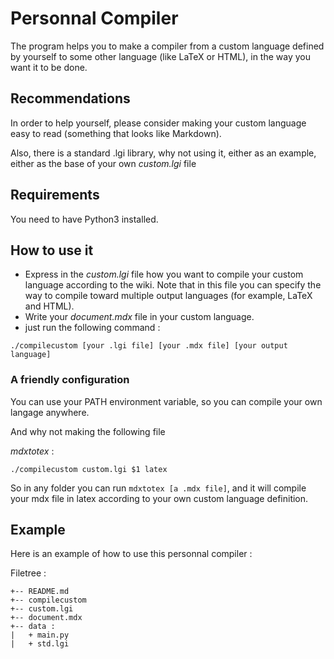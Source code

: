 # Personnal Compiler
The program helps you to make a compiler from a custom language defined by yourself to some other language (like LaTeX or HTML), in the way you want it to be done.

## Recommendations
In order to help yourself, please consider making your custom language easy to read (something that looks like Markdown).

Also, there is a standard .lgi library, why not using it, either as an example, either as the base of your own *custom.lgi* file

## Requirements
You need to have Python3 installed.

## How to use it
* Express in the *custom.lgi* file how you want to compile your custom language according to the wiki. Note that in this file you can specify the way to compile toward multiple output languages (for example, LaTeX and HTML).
* Write your *document.mdx* file in your custom language.
* just run the following command :
```
./compilecustom [your .lgi file] [your .mdx file] [your output language]
```

### A friendly configuration
You can use your PATH environment variable, so you can compile your own langage anywhere.

And why not making the following file

*mdxtotex* :
```
./compilecustom custom.lgi $1 latex 
```

So in any folder you can run ```mdxtotex [a .mdx file]```, and it will compile your mdx file in latex according to your own custom language definition.

## Example
Here is an example of how to use this personnal compiler :

Filetree :
```
+-- README.md
+-- compilecustom
+-- custom.lgi
+-- document.mdx
+-- data :
|   + main.py
|   + std.lgi
```
[//]: # (TODO : FAIRE UN VRAI EXEMPLE)
